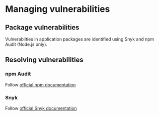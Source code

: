 # Managing vulnerabilities

## Package vulnerabilities
Vulnerabilties in application packages are identified using Snyk and npm Audit (Node.js only).

## Resolving vulnerabilities
### npm Audit
Follow [official npm documentation](https://docs.npmjs.com/auditing-package-dependencies-for-security-vulnerabilities)

### Snyk
Follow [official Snyk documentation](https://docs.snyk.io/snyk-cli/fix-vulnerabilities-from-the-cli)

